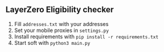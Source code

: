 ## LayerZero Eligibility checker

1. Fill `addresses.txt` with your addresses
2. Set your mobile proxies in `settings.py`
3. Install requirements with `pip install -r requirements.txt`
4. Start soft with `python3 main.py`
